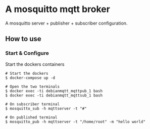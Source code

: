 # A mosquitto mqtt broker


A mosquitto server + publisher + subscriber configuration.

## How to use

### Start & Configure

Start the dockers containers

    # Start the dockers
    $ docker-compose up -d

    # Open the two terminals
    $ docker exec -ti debianmqtt_mqttpub_1 bash
    $ docker exec -ti debianmqtt_mqttsub_1 bash

    # On subscriber terminal
    $ mosquitto_sub -h mqttserver -t "#"

    # On published terminal
    $ mosquitto_pub -h mqttserver -t "/home/root" -m "hello world"
